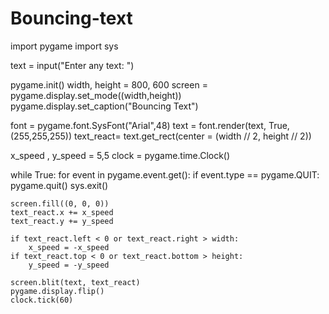 # Bouncing-text
import pygame
import sys

text = input("Enter any text: ")

pygame.init()
width, height = 800, 600
screen = pygame.display.set_mode((width,height))
pygame.display.set_caption("Bouncing Text")

font = pygame.font.SysFont("Arial",48)
text = font.render(text, True, (255,255,255))
text_react= text.get_rect(center = (width // 2, height // 2))

x_speed , y_speed = 5,5
clock = pygame.time.Clock()

while True:
    for event in pygame.event.get():
        if event.type == pygame.QUIT:
            pygame.quit()
            sys.exit()

    screen.fill((0, 0, 0))
    text_react.x += x_speed
    text_react.y += y_speed

    if text_react.left < 0 or text_react.right > width:
        x_speed = -x_speed
    if text_react.top < 0 or text_react.bottom > height:
        y_speed = -y_speed

    screen.blit(text, text_react)
    pygame.display.flip()
    clock.tick(60)
